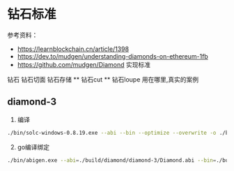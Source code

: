 # 钻石标准

参考资料：

- https://learnblockchain.cn/article/1398
- https://dev.to/mudgen/understanding-diamonds-on-ethereum-1fb
- https://github.com/mudgen/Diamond 实现标准

钻石
钻石切面
钻石存储 **
钻石cut **
钻石loupe
用在哪里,真实的案例

## diamond-3
1. 编译
```bash
./bin/solc-windows-0.8.19.exe --abi --bin --optimize --overwrite -o ./build/diamond/diamond-3/ ./contracts/diamond/diamond-3/Diamond.sol
```
2. go编译绑定
```bash
./bin/abigen.exe --abi=./build/diamond/diamond-3/Diamond.abi --bin=./build/diamond/diamond-3/Diamond.bin --pkg=diamond_3 --type Diamond3 --out=./artifacts-go/diamond/diamond-3/diamond3.go
```

